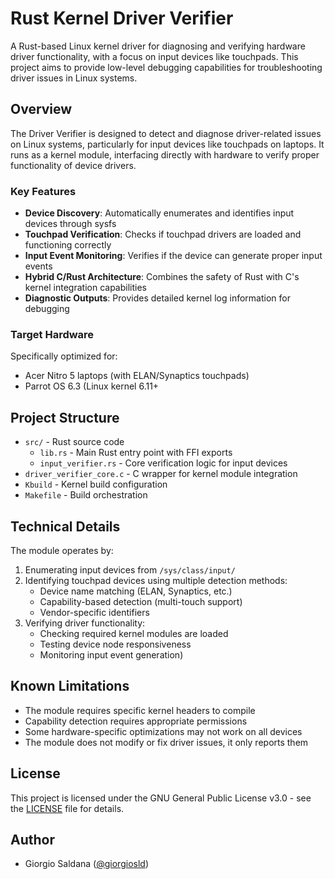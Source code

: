 # Rust Kernel Driver Verifier
A Rust-based Linux kernel driver for diagnosing and verifying hardware driver functionality, with a focus on input devices like touchpads. This project aims to provide low-level debugging capabilities for troubleshooting driver issues in Linux systems.

## Overview

The Driver Verifier is designed to detect and diagnose driver-related issues on Linux systems, particularly for input devices like touchpads on laptops. It runs as a kernel module, interfacing directly with hardware to verify proper functionality of device drivers.

### Key Features

- **Device Discovery**: Automatically enumerates and identifies input devices through sysfs
- **Touchpad Verification**: Checks if touchpad drivers are loaded and functioning correctly
- **Input Event Monitoring**: Verifies if the device can generate proper input events
- **Hybrid C/Rust Architecture**: Combines the safety of Rust with C's kernel integration capabilities
- **Diagnostic Outputs**: Provides detailed kernel log information for debugging

### Target Hardware

Specifically optimized for:
- Acer Nitro 5 laptops (with ELAN/Synaptics touchpads)
- Parrot OS 6.3 (Linux kernel 6.11+

## Project Structure

- `src/` - Rust source code
  - `lib.rs` - Main Rust entry point with FFI exports
  - `input_verifier.rs` - Core verification logic for input devices
- `driver_verifier_core.c` - C wrapper for kernel module integration
- `Kbuild` - Kernel build configuration
- `Makefile` - Build orchestration

## Technical Details

The module operates by:

1. Enumerating input devices from `/sys/class/input/`
2. Identifying touchpad devices using multiple detection methods:
   - Device name matching (ELAN, Synaptics, etc.)
   - Capability-based detection (multi-touch support)
   - Vendor-specific identifiers
3. Verifying driver functionality:
   - Checking required kernel modules are loaded
   - Testing device node responsiveness
   - Monitoring input event generation)

## Known Limitations

- The module requires specific kernel headers to compile
- Capability detection requires appropriate permissions
- Some hardware-specific optimizations may not work on all devices
- The module does not modify or fix driver issues, it only reports them

## License

This project is licensed under the GNU General Public License v3.0 - see the [LICENSE](LICENSE) file for details.

## Author

- Giorgio Saldana ([@giorgiosld](https://github.com/giorgiosld))
